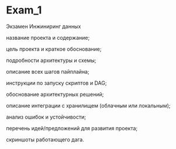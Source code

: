 # Exam_1
Экзамен Инжиниринг данных

название проекта и содержание;

цель проекта и краткое обоснование;

подробности архитектуры и схемы;

описание всех шагов пайплайна;

инструкции по запуску скриптов и DAG;

обоснование архитектурных решений;

описание интеграции с хранилищем (облачным или локальным);

анализ ошибок и устойчивости;

перечень идей/предложений для развития проекта;

скриншоты работающего дага.
